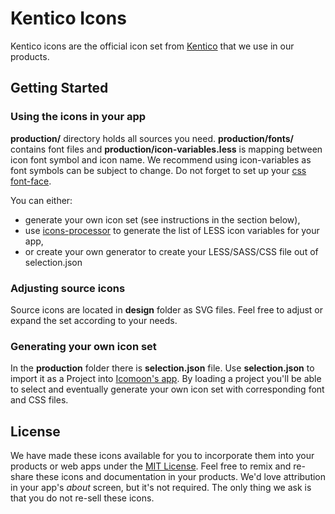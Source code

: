 # Kentico Icons

Kentico icons are the official icon set from [Kentico](https://kentico.com) that we use in our products.

## Getting Started

### Using the icons in your app
**production/** directory holds all sources you need. **production/fonts/** contains font files and **production/icon-variables.less** is mapping between icon font symbol and icon name. We recommend using icon-variables as font symbols can be subject to change. Do not forget to set up your [css font-face](https://developer.mozilla.org/en-US/docs/Web/CSS/@font-face).

You can either:
* generate your own icon set (see instructions in the section below),
* use [icons-processor](https://github.com/Kentico/icons-processor) to generate the list of LESS icon variables for your app,
* or create your own generator to create your LESS/SASS/CSS file out of selection.json

### Adjusting source icons
Source icons are located in **design** folder as SVG files. Feel free to adjust or expand the set according to your needs.

### Generating your own icon set
In the **production** folder there is **selection.json** file. Use **selection.json** to import it as a Project into [Icomoon's app](https://icomoon.io/app/#/projects). By loading a project you'll be able to select and eventually generate your own icon set with corresponding font and CSS files.


## License

We have made these icons available for you to incorporate them into your products or web apps under the [MIT License](https://opensource.org/licenses/MIT). Feel free to remix and re-share these icons and documentation in your products.
We'd love attribution in your app's *about* screen, but it's not required. The only thing we ask is that you do not re-sell these icons.

